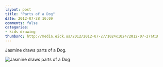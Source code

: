 ```yaml
---
layout: post
title: "Parts of a Dog"
date: 2012-07-28 10:09
comments: false
categories: 
- kids drawing
thumbsrc: http://media.eick.us/2012/2012-07-27/1024x1024/2012-07-27at18.00.46.jpg
---
```

Jasmine draws parts of a Dog.

![Jasmine draws parts of a Dog](http://media.eick.us/media/photographs/2012/2012-07-27/2012-07-27at18.00.46.jpg)
